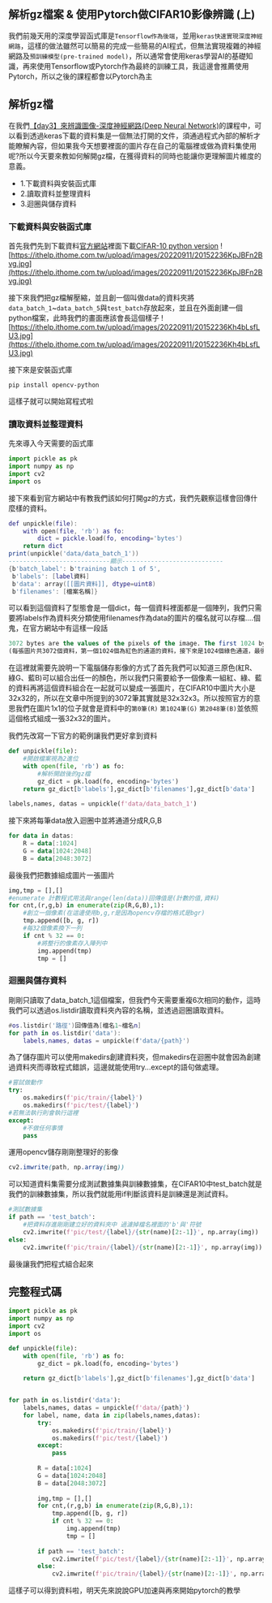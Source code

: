 ## 解析gz檔案 & 使用Pytorch做CIFAR10影像辨識 (上)

我們前幾天用的深度學習函式庫是`Tensorflow作為後端`，並用`keras快速實現深度神經網路`，這樣的做法雖然可以簡易的完成一些簡易的AI程式，但無法實現複雜的神經網路及`預訓練模型(pre-trained model)`，所以通常會使用keras學習AI的基礎知識，再來使用Tensorflow或Pytorch作為最終的訓練工具，我這邊會推薦使用Pytorch，所以之後的課程都會以Pytorch為主

## 解析gz檔

在我們[【day3】來辨識圖像-深度神經網路(Deep Neural Network)](https://ithelp.ithome.com.tw/articles/10288343)的課程中，可以看到透過keras下載的資料集是一個無法打開的文件，須通過程式內部的解析才能瞭解內容，但如果我今天想要裡面的圖片存在自己的電腦裡或做為資料集使用呢?所以今天要來教如何解開gz檔，在獲得資料的同時也能讓你更理解圖片維度的意義。

- 1.下載資料與安裝函式庫
- 2.讀取資料並整理資料
- 3.迴圈與儲存資料

### 下載資料與安裝函式庫

首先我們先到下載資料[官方網站](https://www.cs.toronto.edu/~kriz/cifar.html)裡面下載[CIFAR-10 python version](https://www.cs.toronto.edu/~kriz/cifar-10-python.tar.gz)
![https://ithelp.ithome.com.tw/upload/images/20220911/20152236KpJBFn2Bvg.jpg](https://ithelp.ithome.com.tw/upload/images/20220911/20152236KpJBFn2Bvg.jpg)

接下來我們把gz檔解壓縮，並且創一個叫做data的資料夾將`data_batch_1`~`data_batch_5`與`test_batch`存放起來，並且在外面創建一個python檔案，此時我們的畫面應該會長這個樣子
![https://ithelp.ithome.com.tw/upload/images/20220911/20152236Kh4bLsfLU3.jpg](https://ithelp.ithome.com.tw/upload/images/20220911/20152236Kh4bLsfLU3.jpg)

接下來是安裝函式庫

```undefined
pip install opencv-python
```

這樣子就可以開始寫程式啦

### 讀取資料並整理資料

先來導入今天需要的函式庫

```javascript
import pickle as pk
import numpy as np
import cv2
import os
```

接下來看到官方網站中有教我們該如何打開gz的方式，我們先觀察這樣會回傳什麼樣的資料。

```lua
def unpickle(file):
    with open(file, 'rb') as fo:
        dict = pickle.load(fo, encoding='bytes')
    return dict
print(unpickle('data/data_batch_1'))
----------------------------顯示----------------------------
{b'batch_label': b'training batch 1 of 5',
 b'labels': [label資料]
 b'data': array([[圖片資料]], dtype=uint8)
 b'filenames': [檔案名稱]}
```

可以看到這個資料了型態會是一個dict，每一個資料裡面都是一個陣列，我們只需要將labels作為資料夾分類使用filenames作為data的圖片的檔名就可以存檔....個鬼，在官方網站中有這樣一段話

```sql
3072 bytes are the values of the pixels of the image. The first 1024 bytes are the red channel values, the next 1024 the green, and the final 1024 the blue. The values are stored in row-major order, so the first 32 bytes are the red channel values of the first row of the image.
(每張圖片共3072個資料，第一個1024個為紅色的通道的資料，接下來是1024個綠色通道，最後是1024個為藍色，每個資料都是按照優先順序排列的，因此前32個資料是第一行的紅色資料)。
```

在這裡就需要先說明一下電腦儲存影像的方式了首先我們可以知道三原色(紅R、綠G、藍B)可以組合出任一的顏色，所以我們只需要給予一個像素一組紅、綠、藍的資料再將這個資料組合在一起就可以變成一張圖片，在CIFAR10中圖片大小是32x32的，所以在文章中所提到的3072筆其實就是32x32x3。所以按照官方的意思我們在圖片1x1的位子就會是資料中的`第0筆(R)` `第1024筆(G)` `第2048筆(B)`並依照這個格式組成一張32x32的圖片。

我們先改寫一下官方的範例讓我們更好拿到資料

```python
def unpickle(file):
    #開啟檔案視為2進位
    with open(file, 'rb') as fo:
        #解析開啟後的gz檔
        gz_dict = pk.load(fo, encoding='bytes')
    return gz_dict[b'labels'],gz_dict[b'filenames'],gz_dict[b'data']
    
labels,names, datas = unpickle(f'data/data_batch_1')
```

接下來將每筆data放入迴圈中並將通道分成R,G,B

```kotlin
for data in datas:
    R = data[:1024]
    G = data[1024:2048]
    B = data[2048:3072]
```

最後我們把數據組成圖片一張圖片

```python
img,tmp = [],[]
#enumerate 計數程式用法與range(len(data))回傳值是(計數的值,資料)
for cnt,(r,g,b) in enumerate(zip(R,G,B),1):
    #創立一個像素(在這邊使用b,g,r是因為opencv存檔的格式是bgr)
    tmp.append([b, g, r])
    #每32個像素換下一列
    if cnt % 32 == 0:
        #將整行的像素存入陣列中
        img.append(tmp)
        tmp = []
```

### 迴圈與儲存資料

剛剛只讀取了data_batch_1這個檔案，但我們今天需要重複6次相同的動作，這時我們可以透過os.listdir讀取資料夾內容的名稱，並透過迴圈讀取資料。

```lua
#os.listdir('路徑')回傳值為[檔名1~檔名n]
for path in os.listdir('data'):
    labels,names, datas = unpickle(f'data/{path}')
```

為了儲存圖片可以使用makedirs創建資料夾，但makedirs在迴圈中就會因為創建過資料夾而導致程式錯誤，這邊就能使用try...except的語句做處理。

```python
#嘗試做動作
try:
    os.makedirs(f'pic/train/{label}')
    os.makedirs(f'pic/test/{label}')
#若無法執行則會執行這裡
except:
    #不做任何事情
    pass
```

運用opencv儲存剛剛整理好的影像

```css
cv2.imwrite(path, np.array(img))
```

可以知道資料集需要分成測試數據集與訓練數據集，在CIFAR10中test_batch就是我們的訓練數據集，所以我們就能用if判斷該資料是訓練還是測試資料。

```python
#測試數據集
if path == 'test_batch':
    #把資料存進剛剛建立好的資料夾中 過濾掉檔名裡面的'b'與'符號
    cv2.imwrite(f'pic/test/{label}/{str(name)[2:-1]}', np.array(img))
else:
    cv2.imwrite(f'pic/train/{label}/{str(name)[2:-1]}', np.array(img))
```

最後讓我們把程式組合起來

## 完整程式碼

```python
import pickle as pk
import numpy as np
import cv2
import os

def unpickle(file):
    with open(file, 'rb') as fo:
        gz_dict = pk.load(fo, encoding='bytes')
        
    return gz_dict[b'labels'],gz_dict[b'filenames'],gz_dict[b'data']


for path in os.listdir('data'):
    labels,names, datas = unpickle(f'data/{path}')
    for label, name, data in zip(labels,names,datas):
        try:
            os.makedirs(f'pic/train/{label}')
            os.makedirs(f'pic/test/{label}')
        except:
            pass
            
        R = data[:1024]
        G = data[1024:2048]
        B = data[2048:3072]
        
        img,tmp = [],[]
        for cnt,(r,g,b) in enumerate(zip(R,G,B),1):
            tmp.append([b, g, r])
            if cnt % 32 == 0:
                img.append(tmp)
                tmp = []
              
        if path == 'test_batch':
            cv2.imwrite(f'pic/test/{label}/{str(name)[2:-1]}', np.array(img))
        else:
            cv2.imwrite(f'pic/train/{label}/{str(name)[2:-1]}', np.array(img))
```

這樣子可以得到資料啦，明天先來說說GPU加速與再來開始pytorch的教學

